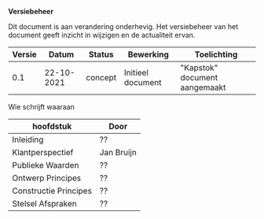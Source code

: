**Versiebeheer**

Dit document is aan verandering onderhevig. Het versiebeheer van het document geeft inzicht in wijzigen en de actualiteit ervan.

| **Versie** | **Datum**      | **Status** | **Bewerking**                   | **Toelichting**                   |
|------------|----------------|------------|---------------------------------|-----------------------------------| 
| 0.1        | 22-10-2021     | concept    | Initieel document               | "Kapstok" document aangemaakt     |
                           


Wie schrijft waaraan


| **hoofdstuk**           | **Door**                                       |
|-------------------------|------------------------------------------------| 
| Inleiding               | ??                                             |
| Klantperspectief        | Jan Bruijn                                     |
| Publieke Waarden        | ??                                             |
| Ontwerp Principes       | ??                                             |
| Constructie Principes   | ??                                             |
| Stelsel Afspraken       | ??                                             |
                           
